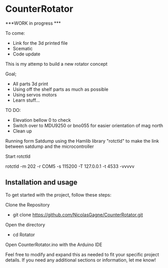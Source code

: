 # CounterRotator

***WORK in progress ***

To come:
- Link for the 3d printed file
- Scematic
- Code update

This is my attemp to build a new rotator concept

Goal;
- All parts 3d print
- Using off the shelf parts as much as possible
- Using servos motors
- Learn stuff...


TO DO:
- Elevation bellow 0 to check
- Switch over to MDU9250 or bno055 for easier orientation of mag north
- Clean up 


Running form Satdump using the Hamlib library "rotctld" to make the link between satdump and the microcontroller

Start rotctld

  rotctld -m 202 -r COM5 -s 115200 -T 127.0.0.1 -t 4533 -vvvvv

## Installation and usage
To get started with the project, follow these steps:

Clone the Repository
- git clone https://github.com/NicolasGagne/CounterRotator.git

Open the directory
- cd Rotator 

Open CounterRotator.ino with the Arduino IDE



Feel free to modify and expand this as needed to fit your specific project details. 
If you need any additional sections or information, let me know!